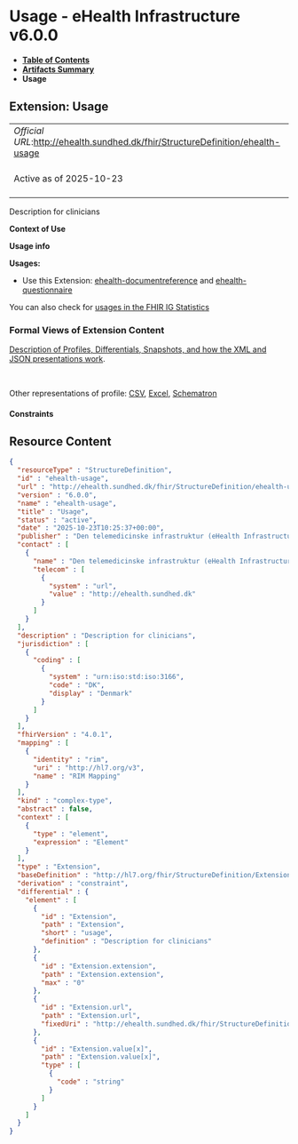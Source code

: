 # Usage - eHealth Infrastructure v6.0.0

* [**Table of Contents**](toc.md)
* [**Artifacts Summary**](artifacts.md)
* **Usage**

## Extension: Usage 

| | |
| :--- | :--- |
| *Official URL*:http://ehealth.sundhed.dk/fhir/StructureDefinition/ehealth-usage | *Version*:6.0.0 |
| Active as of 2025-10-23 | *Computable Name*:ehealth-usage |

Description for clinicians

**Context of Use**

**Usage info**

**Usages:**

* Use this Extension: [ehealth-documentreference](StructureDefinition-ehealth-documentreference.md) and [ehealth-questionnaire](StructureDefinition-ehealth-questionnaire.md)

You can also check for [usages in the FHIR IG Statistics](https://packages2.fhir.org/xig/dk.ehealth.sundhed.fhir.ig.core|current/StructureDefinition/ehealth-usage)

### Formal Views of Extension Content

 [Description of Profiles, Differentials, Snapshots, and how the XML and JSON presentations work](http://build.fhir.org/ig/FHIR/ig-guidance/readingIgs.html#structure-definitions). 

 

Other representations of profile: [CSV](StructureDefinition-ehealth-usage.csv), [Excel](StructureDefinition-ehealth-usage.xlsx), [Schematron](StructureDefinition-ehealth-usage.sch) 

#### Constraints



## Resource Content

```json
{
  "resourceType" : "StructureDefinition",
  "id" : "ehealth-usage",
  "url" : "http://ehealth.sundhed.dk/fhir/StructureDefinition/ehealth-usage",
  "version" : "6.0.0",
  "name" : "ehealth-usage",
  "title" : "Usage",
  "status" : "active",
  "date" : "2025-10-23T10:25:37+00:00",
  "publisher" : "Den telemedicinske infrastruktur (eHealth Infrastructure)",
  "contact" : [
    {
      "name" : "Den telemedicinske infrastruktur (eHealth Infrastructure)",
      "telecom" : [
        {
          "system" : "url",
          "value" : "http://ehealth.sundhed.dk"
        }
      ]
    }
  ],
  "description" : "Description for clinicians",
  "jurisdiction" : [
    {
      "coding" : [
        {
          "system" : "urn:iso:std:iso:3166",
          "code" : "DK",
          "display" : "Denmark"
        }
      ]
    }
  ],
  "fhirVersion" : "4.0.1",
  "mapping" : [
    {
      "identity" : "rim",
      "uri" : "http://hl7.org/v3",
      "name" : "RIM Mapping"
    }
  ],
  "kind" : "complex-type",
  "abstract" : false,
  "context" : [
    {
      "type" : "element",
      "expression" : "Element"
    }
  ],
  "type" : "Extension",
  "baseDefinition" : "http://hl7.org/fhir/StructureDefinition/Extension",
  "derivation" : "constraint",
  "differential" : {
    "element" : [
      {
        "id" : "Extension",
        "path" : "Extension",
        "short" : "usage",
        "definition" : "Description for clinicians"
      },
      {
        "id" : "Extension.extension",
        "path" : "Extension.extension",
        "max" : "0"
      },
      {
        "id" : "Extension.url",
        "path" : "Extension.url",
        "fixedUri" : "http://ehealth.sundhed.dk/fhir/StructureDefinition/ehealth-usage"
      },
      {
        "id" : "Extension.value[x]",
        "path" : "Extension.value[x]",
        "type" : [
          {
            "code" : "string"
          }
        ]
      }
    ]
  }
}

```
